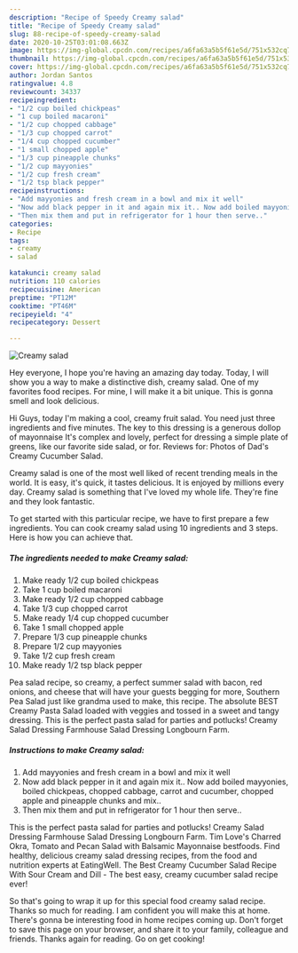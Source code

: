 ```yaml
---
description: "Recipe of Speedy Creamy salad"
title: "Recipe of Speedy Creamy salad"
slug: 88-recipe-of-speedy-creamy-salad
date: 2020-10-25T03:01:08.663Z
image: https://img-global.cpcdn.com/recipes/a6fa63a5b5f61e5d/751x532cq70/creamy-salad-recipe-main-photo.jpg
thumbnail: https://img-global.cpcdn.com/recipes/a6fa63a5b5f61e5d/751x532cq70/creamy-salad-recipe-main-photo.jpg
cover: https://img-global.cpcdn.com/recipes/a6fa63a5b5f61e5d/751x532cq70/creamy-salad-recipe-main-photo.jpg
author: Jordan Santos
ratingvalue: 4.8
reviewcount: 34337
recipeingredient:
- "1/2 cup boiled chickpeas"
- "1 cup boiled macaroni"
- "1/2 cup chopped cabbage"
- "1/3 cup chopped carrot"
- "1/4 cup chopped cucumber"
- "1 small chopped apple"
- "1/3 cup pineapple chunks"
- "1/2 cup mayyonies"
- "1/2 cup fresh cream"
- "1/2 tsp black pepper"
recipeinstructions:
- "Add mayyonies and fresh cream in a bowl and mix it well"
- "Now add black pepper in it and again mix it.. Now add boiled mayyonies, boiled chickpeas, chopped cabbage, carrot and cucumber, chopped apple and pineapple chunks and mix.."
- "Then mix them and put in refrigerator for 1 hour then serve.."
categories:
- Recipe
tags:
- creamy
- salad

katakunci: creamy salad 
nutrition: 110 calories
recipecuisine: American
preptime: "PT12M"
cooktime: "PT46M"
recipeyield: "4"
recipecategory: Dessert

---
```



![Creamy salad](https://img-global.cpcdn.com/recipes/a6fa63a5b5f61e5d/751x532cq70/creamy-salad-recipe-main-photo.jpg)

Hey everyone, I hope you're having an amazing day today. Today, I will show you a way to make a distinctive dish, creamy salad. One of my favorites food recipes. For mine, I will make it a bit unique. This is gonna smell and look delicious.

Hi Guys, today I&#39;m making a cool, creamy fruit salad. You need just three ingredients and five minutes. The key to this dressing is a generous dollop of mayonnaise It&#39;s complex and lovely, perfect for dressing a simple plate of greens, like our favorite side salad, or for. Reviews for: Photos of Dad&#39;s Creamy Cucumber Salad.

Creamy salad is one of the most well liked of recent trending meals in the world. It is easy, it's quick, it tastes delicious. It is enjoyed by millions every day. Creamy salad is something that I've loved my whole life. They're fine and they look fantastic.


To get started with this particular recipe, we have to first prepare a few ingredients. You can cook creamy salad using 10 ingredients and 3 steps. Here is how you can achieve that.

<!--inarticleads1-->

##### The ingredients needed to make Creamy salad:

1. Make ready 1/2 cup boiled chickpeas
1. Take 1 cup boiled macaroni
1. Make ready 1/2 cup chopped cabbage
1. Take 1/3 cup chopped carrot
1. Make ready 1/4 cup chopped cucumber
1. Take 1 small chopped apple
1. Prepare 1/3 cup pineapple chunks
1. Prepare 1/2 cup mayyonies
1. Take 1/2 cup fresh cream
1. Make ready 1/2 tsp black pepper


Pea salad recipe, so creamy, a perfect summer salad with bacon, red onions, and cheese that will have your guests begging for more, Southern Pea Salad just like grandma used to make, this recipe. The absolute BEST Creamy Pasta Salad loaded with veggies and tossed in a sweet and tangy dressing. This is the perfect pasta salad for parties and potlucks! Creamy Salad Dressing Farmhouse Salad Dressing Longbourn Farm. 

<!--inarticleads2-->

##### Instructions to make Creamy salad:

1. Add mayyonies and fresh cream in a bowl and mix it well
1. Now add black pepper in it and again mix it.. Now add boiled mayyonies, boiled chickpeas, chopped cabbage, carrot and cucumber, chopped apple and pineapple chunks and mix..
1. Then mix them and put in refrigerator for 1 hour then serve..


This is the perfect pasta salad for parties and potlucks! Creamy Salad Dressing Farmhouse Salad Dressing Longbourn Farm. Tim Love&#39;s Charred Okra, Tomato and Pecan Salad with Balsamic Mayonnaise bestfoods. Find healthy, delicious creamy salad dressing recipes, from the food and nutrition experts at EatingWell. The Best Creamy Cucumber Salad Recipe With Sour Cream and Dill - The best easy, creamy cucumber salad recipe ever! 

So that's going to wrap it up for this special food creamy salad recipe. Thanks so much for reading. I am confident you will make this at home. There's gonna be interesting food in home recipes coming up. Don't forget to save this page on your browser, and share it to your family, colleague and friends. Thanks again for reading. Go on get cooking!
